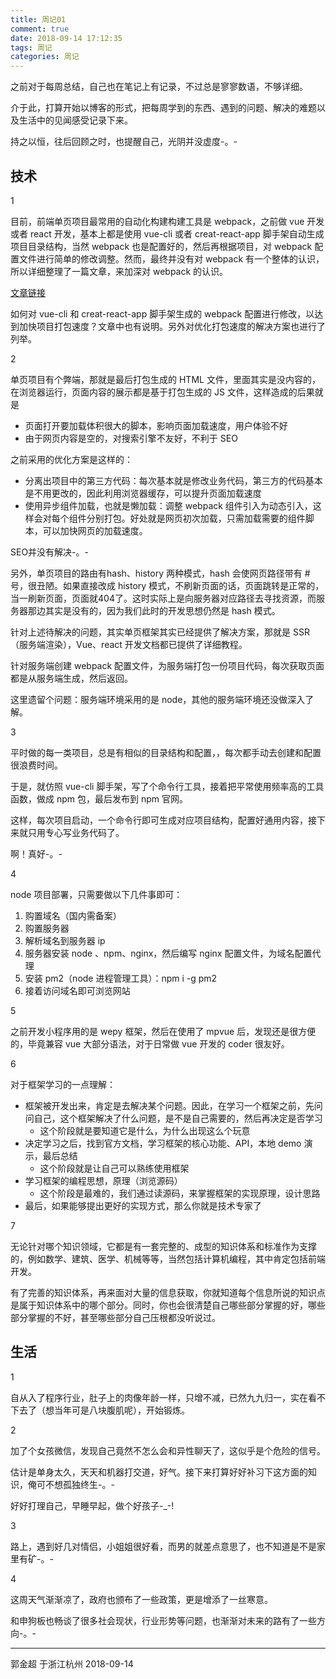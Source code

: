 ```yaml
---
title: 周记01
comment: true
date: 2018-09-14 17:12:35
tags: 周记
categories: 周记
---
```


之前对于每周总结，自己也在笔记上有记录，不过总是寥寥数语，不够详细。

介于此，打算开始以博客的形式，把每周学到的东西、遇到的问题、解决的难题以及生活中的见闻感受记录下来。

持之以恒，往后回顾之时，也提醒自己，光阴并没虚度-。-

<!-- more -->

## 技术

1

目前，前端单页项目最常用的自动化构建构建工具是 webpack，之前做 vue 开发或者 react 开发，基本上都是使用 vue-cli 或者 creat-react-app 脚手架自动生成项目目录结构，当然 webpack 也是配置好的，然后再根据项目，对 webpack 配置文件进行简单的修改调整。然而，最终并没有对 webpack 有一个整体的认识，所以详细整理了一篇文章，来加深对 webpack 的认识。

[文章链接](/2018/09/10/webpack/)

如何对 vue-cli 和 creat-react-app 脚手架生成的 webpack 配置进行修改，以达到加快项目打包速度？文章中也有说明。另外对优化打包速度的解决方案也进行了列举。

2

单页项目有个弊端，那就是最后打包生成的 HTML 文件，里面其实是没内容的，在浏览器运行，页面内容的展示都是基于打包生成的 JS 文件，这样造成的后果就是

- 页面打开要加载体积很大的脚本，影响页面加载速度，用户体验不好
- 由于网页内容是空的，对搜索引擎不友好，不利于 SEO

之前采用的优化方案是这样的：

- 分离出项目中的第三方代码：每次基本就是修改业务代码，第三方的代码基本是不用更改的，因此利用浏览器缓存，可以提升页面加载速度
- 使用异步组件加载，也就是懒加载：调整 webpack 组件引入为动态引入，这样会对每个组件分别打包。好处就是网页初次加载，只需加载需要的组件脚本，可以加快网页的加载速度。

SEO并没有解决-。-

另外，单页项目的路由有hash、history 两种模式，hash 会使网页路径带有 # 号，很丑陋。如果直接改成 history 模式，不刷新页面的话，页面跳转是正常的，当一刷新页面，页面就404了。这时实际上是向服务器对应路径去寻找资源，而服务器那边其实是没有的，因为我们此时的开发思想仍然是 hash 模式。

针对上述待解决的问题，其实单页框架其实已经提供了解决方案，那就是 SSR（服务端渲染），Vue、react 开发文档都已提供了详细教程。

针对服务端创建 webpack 配置文件，为服务端打包一份项目代码，每次获取页面都是从服务端生成，然后返回。

这里遗留个问题：服务端环境采用的是 node，其他的服务端环境还没做深入了解。

3

平时做的每一类项目，总是有相似的目录结构和配置，，每次都手动去创建和配置很浪费时间。

于是，就仿照 vue-cli 脚手架，写了个命令行工具，接着把平常使用频率高的工具函数，做成 npm 包，最后发布到 npm 官网。

这样，每次项目启动，一个命令行即可生成对应项目结构，配置好通用内容，接下来就只用专心写业务代码了。

啊！真好-。-

4

node 项目部署，只需要做以下几件事即可：

1. 购置域名（国内需备案）
2. 购置服务器
3. 解析域名到服务器 ip
4. 服务器安装 node 、npm、nginx，然后编写 nginx 配置文件，为域名配置代理
5. 安装 pm2（node 进程管理工具）：npm i -g pm2
6. 接着访问域名即可浏览网站

5

之前开发小程序用的是 wepy 框架，然后在使用了 mpvue 后，发现还是很方便的，毕竟兼容 vue 大部分语法，对于日常做 vue 开发的 coder 很友好。

6

对于框架学习的一点理解：

- 框架被开发出来，肯定是去解决某个问题。因此，在学习一个框架之前，先问问自己，这个框架解决了什么问题，是不是自己需要的，然后再决定是否学习
  - 这个阶段就是要知道它是什么，为什么出现这么个玩意
- 决定学习之后，找到官方文档，学习框架的核心功能、API，本地 demo 演示，最后总结
  - 这个阶段就是让自己可以熟练使用框架
- 学习框架的编程思想，原理（浏览源码）
  - 这个阶段是最难的，我们通过读源码，来掌握框架的实现原理，设计思路
- 最后，如果能够提出更好的实现方式，那么你就是技术专家了

7

无论针对哪个知识领域，它都是有一套完整的、成型的知识体系和标准作为支撑的，例如数学、建筑、医学、机械等等，当然包括计算机编程，其中肯定包括前端开发。

有了完善的知识体系，再来面对大量的信息获取，你就知道每个信息所说的知识点是属于知识体系中的哪个部分。同时，你也会很清楚自己哪些部分掌握的好，哪些部分掌握的不好，甚至哪些部分自己压根都没听说过。

## 生活

1

自从入了程序行业，肚子上的肉像年龄一样，只增不减，已然九九归一，实在看不下去了（想当年可是八块腹肌呢），开始锻炼。

2

加了个女孩微信，发现自己竟然不怎么会和异性聊天了，这似乎是个危险的信号。

估计是单身太久，天天和机器打交道，好气。接下来打算好好补习下这方面的知识，俺可不想孤独终生-。-

好好打理自己，早睡早起，做个好孩子-_-!

3

路上，遇到好几对情侣，小姐姐很好看，而男的就差点意思了，也不知道是不是家里有矿-。-

4

这周天气渐渐凉了，政府也颁布了一些政策，更是增添了一丝寒意。

和申狗板也畅谈了很多社会现状，行业形势等问题，也渐渐对未来的路有了一些方向-。-

---

郭金超
于浙江杭州
2018-09-14